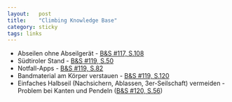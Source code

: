 ```yaml
---
layout:   post
title:    "Climbing Knowledge Base"
category: sticky
tags: links
---
```


* Abseilen ohne Abseilgerät - [B&S #117, S.108](https://www.bergundsteigen.com/magazinartikel/alpinhacks-abseilgeraet-runtergefallen-3-0/)
* Südtiroler Stand - [B&S #119, S.50](https://www.bergundsteigen.com/artikel/know-how-so-funktioniert-der-suedtiroler-stand/)
* Notfall-Apps - [B&S #119, S.82](https://www.bergundsteigen.com/magazinartikel/eine-app-fuer-alle-not-faelle/)
* Bandmaterial am Körper verstauen - [B&S #119, S.120](https://www.bergundsteigen.com/artikel/alpinhack-wohin-mit-dem-ganzen-schlingen-kram/)
* Einfaches Halbseil (Nachsichern, Ablassen, 3er-Seilschaft) vermeiden - Problem bei Kanten und Pendeln ([B&S #120, S.56](https://www.bergundsteigen.com/magazinartikel/welches-seil-wofuer/))

